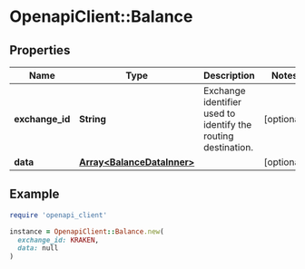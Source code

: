 # OpenapiClient::Balance

## Properties

| Name | Type | Description | Notes |
| ---- | ---- | ----------- | ----- |
| **exchange_id** | **String** | Exchange identifier used to identify the routing destination. | [optional] |
| **data** | [**Array&lt;BalanceDataInner&gt;**](BalanceDataInner.md) |  | [optional] |

## Example

```ruby
require 'openapi_client'

instance = OpenapiClient::Balance.new(
  exchange_id: KRAKEN,
  data: null
)
```


